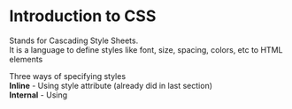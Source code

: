 # Introduction to CSS

Stands for Cascading Style Sheets.  
It is a language to define styles like font, size, spacing, colors, etc to HTML elements   

Three ways of specifying styles   
**Inline** - Using style attribute (already did in last section)   
**Internal** - Using <style> tag in the head of any HTML document    
**External** - Specifying the styles in a separate .css file.    
CSS is written inside curly braces {} and in key value pairs which end in a semicolon   

# Inline style
Can be done in many ways using Cascading Style Sheets (CSS)   
Each element can have a style attribute to specify styles like font, size, color, etc.   
**<tagname style="property:value;">**
The property can be any valid CSS property and value is a CSS value (we will see many properties later)    

ex: <p style="color: tomato;">
    Cupcake ipsum dolor sit amet cotton candy tootsie roll pudding. Sesame
    snaps caramels sweet roll marshmallow tiramisu. Donut
</p>

This is called as inline styling in HTML
